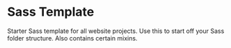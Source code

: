 # Sass Template
Starter Sass template for all website projects. Use this to start off your Sass folder structure. Also contains certain mixins.
